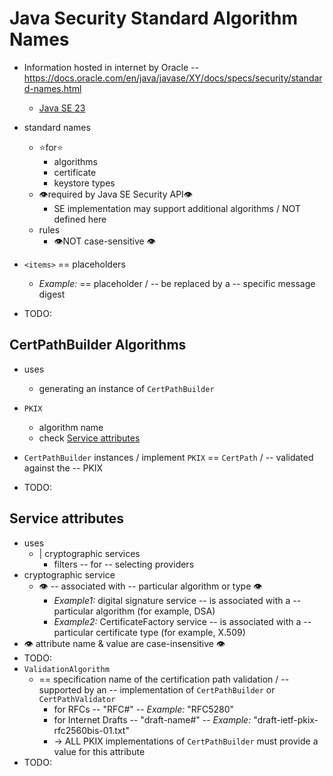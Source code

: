 # Java Security Standard Algorithm Names
* Information hosted in internet by Oracle -- https://docs.oracle.com/en/java/javase/XY/docs/specs/security/standard-names.html
  * [Java SE 23](https://docs.oracle.com/en/java/javase/23/docs/specs/security/standard-names.html)
* standard names 
  * ⭐for⭐
    * algorithms
    * certificate
    * keystore types
  * 👁️required by Java SE Security API👁️
    * SE implementation may support additional algorithms / NOT defined here
  * rules
    * 👁️NOT case-sensitive 👁️
* `<items>` == placeholders
  * _Example:_ <digest> == placeholder / -- be replaced by a -- specific message digest

* TODO:

## **CertPathBuilder Algorithms**
* uses
  * generating an instance of `CertPathBuilder`
* `PKIX`
  * algorithm name
  * check [Service attributes](#service-attributes)
* `CertPathBuilder` instances / implement `PKIX` == `CertPath` / -- validated against the -- PKIX 

* TODO:

## Service attributes
* uses 
  * | cryptographic services
    * filters -- for -- selecting providers
* cryptographic service
  * 👁️ -- associated with -- particular algorithm or type 👁️
    * _Example1:_ digital signature service -- is associated with a -- particular algorithm (for example, DSA)
    * _Example2:_ CertificateFactory service -- is associated with a -- particular certificate type (for example, X.509)
* 👁️ attribute name & value are case-insensitive 👁️
* TODO:
* `ValidationAlgorithm`
  * == specification name of the certification path validation / -- supported by an -- implementation of `CertPathBuilder` or `CertPathValidator`
    * for RFCs -- "RFC#" -- _Example:_ "RFC5280"
    * for Internet Drafts -- "draft-name#" -- _Example:_ "draft-ietf-pkix-rfc2560bis-01.txt"
    * -> ALL PKIX implementations of `CertPathBuilder` must provide a value for this attribute
* TODO:
